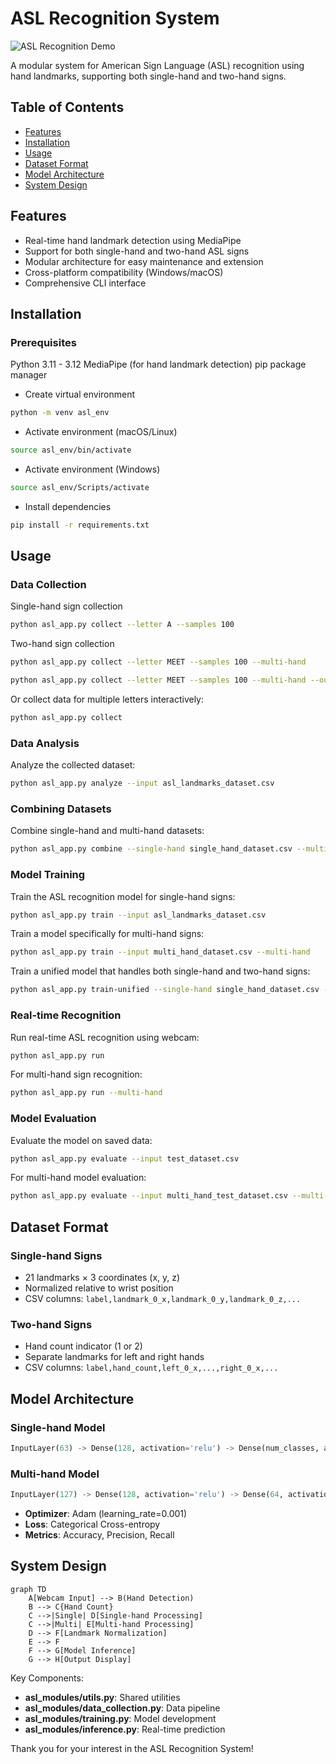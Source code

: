 # ASL Recognition System

![ASL Recognition Demo](https://via.placeholder.com/800x400.png?text=ASL+Recognition+Demo)

A modular system for American Sign Language (ASL) recognition using hand landmarks, supporting both single-hand and two-hand signs.

## Table of Contents
- [Features](#features)
- [Installation](#installation)
- [Usage](#usage)
- [Dataset Format](#dataset-format)
- [Model Architecture](#model-architecture)
- [System Design](#system-design)

## Features
- Real-time hand landmark detection using MediaPipe
- Support for both single-hand and two-hand ASL signs
- Modular architecture for easy maintenance and extension
- Cross-platform compatibility (Windows/macOS)
- Comprehensive CLI interface

## Installation

### Prerequisites
Python 3.11 - 3.12
MediaPipe (for hand landmark detection)
pip package manager

- Create virtual environment

```bash
python -m venv asl_env
```
- Activate environment (macOS/Linux)

```bash
source asl_env/bin/activate
```
- Activate environment (Windows)

```bash
source asl_env/Scripts/activate
```

- Install dependencies
```bash
pip install -r requirements.txt
```

## Usage

### Data Collection
Single-hand sign collection

```bash
python asl_app.py collect --letter A --samples 100
```

Two-hand sign collection

```bash
python asl_app.py collect --letter MEET --samples 100 --multi-hand
```

```bash
python asl_app.py collect --letter MEET --samples 100 --multi-hand --output multi_hand_dataset.csv
```

Or collect data for multiple letters interactively:

```bash
python asl_app.py collect
```

### Data Analysis
Analyze the collected dataset:

```bash
python asl_app.py analyze --input asl_landmarks_dataset.csv
```

### Combining Datasets

Combine single-hand and multi-hand datasets:

```bash
python asl_app.py combine --single-hand single_hand_dataset.csv --multi-hand multi_hand_dataset.csv --output combined_dataset.csv
```

### Model Training
Train the ASL recognition model for single-hand signs:

```bash
python asl_app.py train --input asl_landmarks_dataset.csv
```

Train a model specifically for multi-hand signs:

```bash
python asl_app.py train --input multi_hand_dataset.csv --multi-hand
```

Train a unified model that handles both single-hand and two-hand signs:

```bash
python asl_app.py train-unified --single-hand single_hand_dataset.csv --multi-hand multi_hand_dataset.csv
```
### Real-time Recognition
Run real-time ASL recognition using webcam:

```bash
python asl_app.py run
```

For multi-hand sign recognition:

```bash
python asl_app.py run --multi-hand
```

 ### Model Evaluation
Evaluate the model on saved data:

```bash
python asl_app.py evaluate --input test_dataset.csv
```

For multi-hand model evaluation:

```bash
python asl_app.py evaluate --input multi_hand_test_dataset.csv --multi-hand
```

## Dataset Format

### Single-hand Signs
- 21 landmarks × 3 coordinates (x, y, z)
- Normalized relative to wrist position
- CSV columns: `label,landmark_0_x,landmark_0_y,landmark_0_z,...`

### Two-hand Signs
- Hand count indicator (1 or 2)
- Separate landmarks for left and right hands
- CSV columns: `label,hand_count,left_0_x,...,right_0_x,...`

## Model Architecture

### Single-hand Model
```python
InputLayer(63) -> Dense(128, activation='relu') -> Dense(num_classes, activation='softmax')
```

### Multi-hand Model
```python
InputLayer(127) -> Dense(128, activation='relu') -> Dense(64, activation='relu') -> Dense(num_classes, activation='softmax')
```

- **Optimizer**: Adam (learning_rate=0.001)
- **Loss**: Categorical Cross-entropy
- **Metrics**: Accuracy, Precision, Recall

## System Design

```mermaid
graph TD
    A[Webcam Input] --> B(Hand Detection)
    B --> C{Hand Count}
    C -->|Single| D[Single-hand Processing]
    C -->|Multi| E[Multi-hand Processing]
    D --> F[Landmark Normalization]
    E --> F
    F --> G[Model Inference]
    G --> H[Output Display]
```

Key Components:
- **asl_modules/utils.py**: Shared utilities
- **asl_modules/data_collection.py**: Data pipeline
- **asl_modules/training.py**: Model development
- **asl_modules/inference.py**: Real-time prediction

Thank you for your interest in the ASL Recognition System!